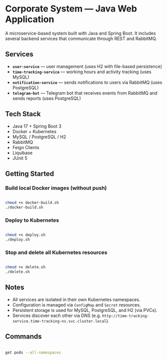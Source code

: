 # Corporate System — Java Web Application

A microservice-based system built with Java and Spring Boot. It includes several backend services that communicate through REST and RabbitMQ.

## Services

- **`user-service`** — user management (uses H2 with file-based persistence)
- **`time-tracking-service`** — working hours and activity tracking (uses MySQL)
- **`notification-service`** — sends notifications to users via RabbitMQ (uses PostgreSQL)
- **`telegram-bot`** — Telegram bot that receives events from RabbitMQ and sends reports (uses PostgreSQL)

## Tech Stack

- Java 17 + Spring Boot 3
- Docker + Kubernetes
- MySQL / PostgreSQL / H2
- RabbitMQ
- Feign Clients
- Liquibase
- JUnit 5

## Getting Started

###  Build local Docker images (without push)

```bash

chmod +x docker-build.sh
./docker-build.sh
```

###  Deploy to Kubernetes

```bash

chmod +x deploy.sh
./deploy.sh
```

### Stop and delete all Kubernetes resources

```bash

chmod +x delete.sh
./delete.sh
```

## Notes

- All services are isolated in their own Kubernetes namespaces.
- Configuration is managed via `ConfigMap` and `Secret` resources.
- Persistent storage is used for MySQL, PostgreSQL, and H2 (via PVCs).
- Services discover each other via DNS (e.g. `http://time-tracking-service.time-tracking-ns.svc.cluster.local`).



## Commands 
```bash

get pods --all-namespaces

```
 

